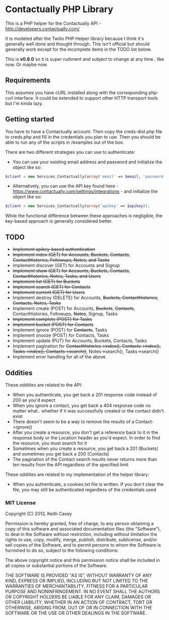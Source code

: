 Contactually PHP Library
================

This is a PHP helper for the Contactually API - http://developers.contactually.com/

It is modeled after the Twilio PHP Helper library because I think it's generally well done and thought through. This isn't official but should generally work except for the incomplete items in the TODO list below.

This is **v0.8.0** so it is super rudiment and subject to change at any time.. like now. Or maybe now.

## Requirements

This assumes you have cURL installed along with the corresponding php-curl interface. It could be extended to support other HTTP transport tools but I'm kinda lazy.

## Getting started

You have to have a Contactually account. Then copy the creds-dist.php file to creds.php and fill in the credentials you plan to use. Then you should be able to run any of the scripts in /examples out of the box.

There are two different strategies you can use to authenticate:

 * You can use your existing email address and password and initialize the object like so:

```php
$client = new Services_Contactually(array('email' => $email, 'password' => $password));
```

 * Alternatively, you can use the API key found here - https://www.contactually.com/settings/integrations - and initialize the object like so:

```php
$client = new Services_Contactually(array('apikey' => $apikey));
```

While the functional difference between these approaches is negligible, the key-based approach is generally considered better.


## TODO

*  ~~Implement apikey-based authentication~~
*  ~~Implement index (GET) for Accounts, Buckets, Contacts, ContactHistories, Followups, Notes, and Tasks~~
*  Implement discover (GET) for Accounts and Signup
*  ~~Implement show (GET) for Accounts, Buckets, Contacts, ContactHistories, Notes, Tasks, and Users~~
*  ~~Implement list (GET) for Buckets~~
*  ~~Implement search (GET) for Contacts~~
*  ~~Implement current (GET) for Users~~
*  Implement destroy (DELETE) for Accounts, ~~Buckets, ContactHistories, Contacts, Notes, Tasks~~
*  Implement create (POST) for Accounts, ~~Buckets~~, ~~Contacts~~, ContactHistories, Followups, ~~Notes~~, Signup, Tasks
*  ~~Implement complete (POST) for Tasks~~
*  ~~Implement bucket (POST) for Contacts~~
*  Implement ignore (POST) for ~~Contacts~~, Tasks
*  Implement snooze (POST) for Contacts, Tasks
*  Implement update (PUT) for Accounts, Buckets, Contacts, Tasks
*  Implement pagination for ~~ContactHistories->index(), Contacts->index(), Tasks->index(), Contacts->search()~~, Notes->search(), Tasks->search()
*  Implement error handling for all of the above

## Oddities

These oddities are related to the API:

 *  When you authenticate, you get back a 201 response code instead of 200 as you'd expect
 *  When you ignore a contact, you get back a 404 response code no matter what.. whether if it was successfully created or the contact didn't exist
 *  There doesn't seem to be a way to remove the results of a Contact->ignore()
 *  After you create a resource, you don't get a reference back to it in the response body or the Location header as you'd expect. In order to find the resource, you must search for it
 *  Sometimes when you create a resource, you get back a 201 (Buckets) and sometimes you get back a 200 (Contacts)
 *  The pagination of the Contact search results never returns more than ten results from the API regardless of the specified limit
 
These oddities are related to my implementation of the helper library:

 *  When you authenticate, a cookies.txt file is written. If you don't clear the file, you may still be authenticated regardless of the credentials used

### MIT License

Copyright (C) 2013, Keith Casey <contrib at caseysoftware dot com>

Permission is hereby granted, free of charge, to any person obtaining a copy of
this software and associated documentation files (the "Software"), to deal in
the Software without restriction, including without limitation the rights to
use, copy, modify, merge, publish, distribute, sublicense, and/or sell copies
of the Software, and to permit persons to whom the Software is furnished to do
so, subject to the following conditions:

The above copyright notice and this permission notice shall be included in all
copies or substantial portions of the Software.

THE SOFTWARE IS PROVIDED "AS IS", WITHOUT WARRANTY OF ANY KIND, EXPRESS OR
IMPLIED, INCLUDING BUT NOT LIMITED TO THE WARRANTIES OF MERCHANTABILITY, FITNESS
FOR A PARTICULAR PURPOSE AND NONINFRINGEMENT. IN NO EVENT SHALL THE AUTHORS OR
COPYRIGHT HOLDERS BE LIABLE FOR ANY CLAIM, DAMAGES OR OTHER LIABILITY, WHETHER
IN AN ACTION OF CONTRACT, TORT OR OTHERWISE, ARISING FROM, OUT OF OR IN
CONNECTION WITH THE SOFTWARE OR THE USE OR OTHER DEALINGS IN THE SOFTWARE.